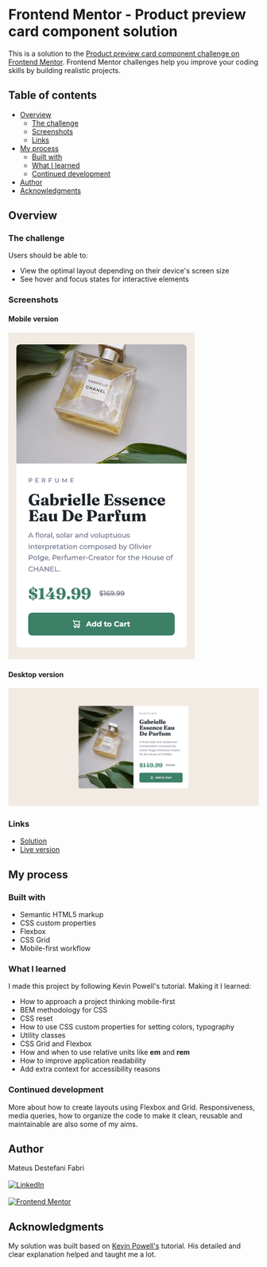 # Frontend Mentor - Product preview card component solution

This is a solution to the [Product preview card component challenge on Frontend Mentor](https://www.frontendmentor.io/challenges/product-preview-card-component-GO7UmttRfa). Frontend Mentor challenges help you improve your coding skills by building realistic projects. 

## Table of contents

- [Overview](#overview)
  - [The challenge](#the-challenge)
  - [Screenshots](#screenshots)
  - [Links](#links)
- [My process](#my-process)
  - [Built with](#built-with)
  - [What I learned](#what-i-learned)
  - [Continued development](#continued-development)
- [Author](#author)
- [Acknowledgments](#acknowledgments)

## Overview

### The challenge

Users should be able to:

- View the optimal layout depending on their device's screen size
- See hover and focus states for interactive elements

### Screenshots

#### Mobile version

![Mobile version screenshot](screenshots/screenshot-mobile.png)

#### Desktop version

![Desktop version screenshot](screenshots/screenshot-desktop.png)

### Links

- [Solution](https://www.frontendmentor.io/solutions/responsive-product-preview-card-component-using-css-grid-bHW0957dMW)
- [Live version](https://ubiquitous-gelato-f0cae9.netlify.app/)

## My process

### Built with

- Semantic HTML5 markup
- CSS custom properties
- Flexbox
- CSS Grid
- Mobile-first workflow

### What I learned

I made this project by following Kevin Powell's tutorial. Making it I learned:

- How to approach a project thinking mobile-first
- BEM methodology for CSS
- CSS reset
- How to use CSS custom properties for setting colors, typography
- Utility classes
- CSS Grid and Flexbox
- How and when to use relative units like **em** and **rem**
- How to improve application readability
- Add extra context for accessibility reasons

### Continued development

More about how to create layouts using Flexbox and Grid. Responsiveness, media queries, how to organize the code to make it clean, reusable and maintainable are also some of my aims.

## Author

Mateus Destefani Fabri<br><br>
[![LinkedIn](https://img.shields.io/badge/LinkedIn-blue?style=flat&logo=linkedin&labelColor=blue)](https://www.linkedin.com/in/mateus-destefani-fabri-44b205232/)<br><br>
[![Frontend Mentor](https://img.shields.io/badge/Frontend%20Mentor-blue?style=flat&logo=frontendmentor&labelColor=3F54A3&color=3F54A3)](https://www.frontendmentor.io/profile/mateusDesteFabri)

## Acknowledgments

My solution was built based on [Kevin Powell's](https://www.youtube.com/@KevinPowell) tutorial. His detailed and clear explanation helped and taught me a lot.
